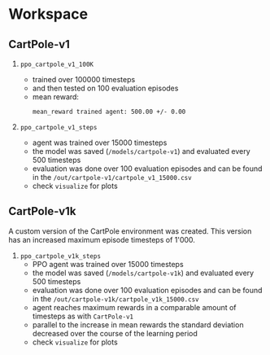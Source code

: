 # Workspace

## CartPole-v1

1. `ppo_cartpole_v1_100K`

   - trained over 100000 timesteps
   - and then tested on 100 evaluation episodes
   - mean reward:
     ```
     mean_reward trained agent: 500.00 +/- 0.00
     ```

2. `ppo_cartpole_v1_steps`
   - agent was trained over 15000 timesteps
   - the model was saved (`/models/cartpole-v1`) and evaluated every 500 timesteps
   - evaluation was done over 100 evaluation episodes and can be found in the `/out/cartpole-v1/cartpole_v1_15000.csv`
   - check `visualize` for plots

## CartPole-v1k

A custom version of the CartPole environment was created. This version has an increased maximum episode timesteps of 1'000.

1. `ppo_cartpole_v1k_steps`
   - PPO agent was trained over 15000 timesteps
   - the model was saved (`/models/cartpole-v1k`) and evaluated every 500 timesteps
   - evaluation was done over 100 evaluation episodes and can be found in the `/out/cartpole-v1k/cartpole_v1k_15000.csv`
   - agent reaches maximum rewards in a comparable amount of timesteps as with `CartPole-v1`
   - parallel to the increase in mean rewards the standard deviation decreased over the course of the learning period
   - check `visualize` for plots
